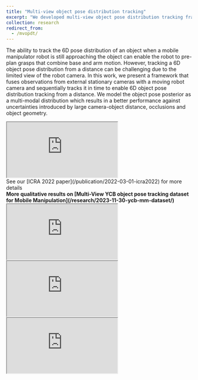 ```yaml
---
title: "Multi-view object pose distribution tracking"
excerpt: "We developed multi-view object pose distribution tracking framework for pre-grasp planniong on mobile robots"
collection: research
redirect_from:
  - /mvopdt/
---
```


The ability to track the 6D pose distribution of an object when a mobile manipulator robot is still approaching the object can enable the robot to pre-plan grasps that combine base and arm motion. However, tracking a 6D object pose distribution from a distance can be challenging due to the limited view of the robot camera. In this work, we present a framework that fuses observations from external stationary cameras with a moving robot camera and sequentially tracks it in time to enable 6D object pose distribution tracking from a distance. We model the object pose posterior as a multi-modal distribution which results in a better performance against uncertainties introduced by large camera-object distance, occlusions and object geometry.

<iframe src="https://www.youtube.com/embed/1KYpknyz9I8?autoplay=1&amp;mute=1&amp;loop=1&amp;playlist=1KYpknyz9I8&amp;controls=0"></iframe>

<br>
See our [ICRA 2022 paper](/publication/2022-03-01-icra2022) for more details

<br>
<b> More qualitative results on [Multi-View YCB object pose tracking dataset for Mobile Manipulation](/research/2023-11-30-ycb-mm-dataset/) 

<iframe src="https://www.youtube.com/embed/_5iy8cGcwys?autoplay=1&amp;mute=1&amp;loop=1&amp;playlist=_5iy8cGcwys&amp;controls=0"></iframe>

<br>
<iframe src="https://www.youtube.com/embed/8sStnKewb7k?autoplay=1&amp;mute=1&amp;loop=1&amp;playlist=8sStnKewb7k&amp;controls=0"></iframe>

<br>
<iframe src="https://www.youtube.com/embed/IfsQxMLLj0g?autoplay=1&amp;mute=1&amp;loop=1&amp;playlist=IfsQxMLLj0g&amp;controls=0"></iframe>


